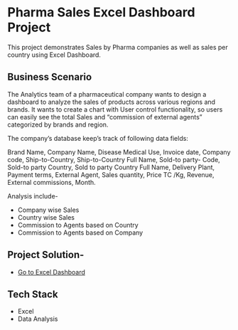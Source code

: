 # Pharma Sales Excel Dashboard Project

This project demonstrates Sales by Pharma companies as well as sales per country using Excel Dashboard.

## Business Scenario

The Analytics team of a pharmaceutical company wants to design a dashboard to analyze the sales of products across various regions and brands. It wants to create a chart with User control functionality, so users can easily see the total Sales and “commission of external agents” categorized by brands and region.

The company’s database keep’s track of following data fields:

Brand Name, Company Name, Disease Medical Use, Invoice date, Company code, Ship-to-Country, Ship-to-Country Full Name, Sold-to party- Code, Sold-to party Country, Sold to party Country Full Name, Delivery Plant,	Payment terms,	External Agent,	Sales quantity,	Price TC /Kg, Revenue, External commissions, Month.

Analysis include-

- Company wise Sales
- Country wise Sales
- Commission to Agents based on Country
- Commission to Agents based on Company

## Project Solution-

- [Go to Excel Dashboard](https://github.com/Rahul1097/Pharma-Sales-Excel-Dashboard/blob/master/Pharma%20Sales%20Dashboard.xlsx)

## Tech Stack

- Excel
- Data Analysis
